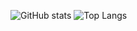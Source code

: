 ![GitHub stats](https://github-readme-stats.vercel.app/api?username=sms32&show_icons=true&theme=tokyonight)
![Top Langs](https://github-readme-stats.vercel.app/api/top-langs/?username=sms32&theme=omni)
